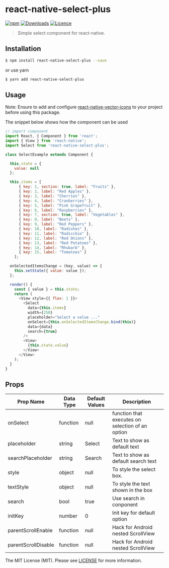 # react-native-select-plus

[![npm](https://img.shields.io/npm/v/react-native-multiple-select.svg)](https://www.npmjs.com/package/react-native-select-plus) [![Downloads](https://img.shields.io/npm/dt/react-native-multiple-select.svg)](https://www.npmjs.com/package/react-native-select-plus) [![Licence](https://img.shields.io/npm/l/react-native-multiple-select.svg)](https://www.npmjs.com/package/react-native-select-plus)

> Simple select component for react-native.

## Installation

```bash
$ npm install react-native-select-plus --save
```

or use yarn

```bash
$ yarn add react-native-select-plus
```

## Usage

Note: Ensure to add and configure [react-native-vector-icons](https://github.com/oblador/react-native-vector-icons) to your project before using this package.

The snippet below shows how the component can be used

```javascript
// import component
import React, { Component } from 'react';
import { View } from 'react-native';
import Select from 'react-native-select-plus';

class SelectExample extends Component {

  this.state = {
    value: null
  };

  this.items = [
      { key: 1, section: true, label: "Fruits" },
      { key: 2, label: "Red Apples" },
      { key: 3, label: "Cherries" },
      { key: 4, label: "Cranberries" },
      { key: 5, label: "Pink Grapefruit" },
      { key: 6, label: "Raspberries" },
      { key: 7, section: true, label: "Vegetables" },
      { key: 8, label: "Beets" },
      { key: 9, label: "Red Peppers" },
      { key: 10, label: "Radishes" },
      { key: 11, label: "Radicchio" },
      { key: 12, label: "Red Onions" },
      { key: 13, label: "Red Potatoes" },
      { key: 14, label: "Rhubarb" },
      { key: 15, label: "Tomatoes" }
    ];

  onSelectedItemsChange = (key, value) => {
    this.setState({ value: value });
  };

  render() {
    const { value } = this.state;
    return (
      <View style={{ flex: 1 }}>
        <Select
          data={this.items}
          width={250}
          placeholder="Select a value ..."
          onSelect={this.onSelectedItemsChange.bind(this)}
          data={data}
          search={true}
        />
        <View>
          {this.state.value}
        </View>
      </View>
    );
  }
}
```

## Props

| Prop Name           | Data Type | Default Values | Description                                      |
| ------------------- | --------- | -------------- | ------------------------------------------------ |
| onSelect            | function  | null           | function that executes on selection of an option |
| placeholder         | string    | Select         | Text to show as default text                     |
| searchPlaceholder   | string    | Search         | Text to show as default search text              |
| style               | object    | null           | To style the select box.                         |
| textStyle           | object    | null           | To style the text shown in the box               |
| search              | bool      | true           | Use search in conponent                          |
| initKey             | number    | 0              | Init key for default option                      |
| parentScrollEnable  | function  | null           | Hack for Android nested ScrollView               |
| parentScrollDisable | function  | null           | Hack for Android nested ScrollView               |

The MIT License (MIT). Please see [LICENSE](LICENSE) for more information.
